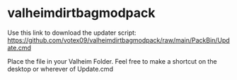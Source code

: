 # valheimdirtbagmodpack
Use this link to download the updater script: https://github.com/votex09/valheimdirtbagmodpack/raw/main/PackBin/Update.cmd

Place the file in your Valheim Folder.  Feel free to make a shortcut on the desktop or wherever of Update.cmd
